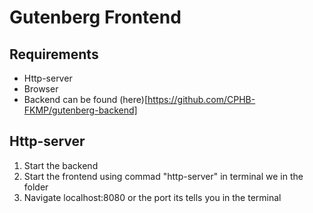 # Gutenberg Frontend

## Requirements

* Http-server
* Browser
* Backend can be found (here)[https://github.com/CPHB-FKMP/gutenberg-backend]

## Http-server

1. Start the backend
2. Start the frontend using commad "http-server" in terminal we in the folder
3. Navigate localhost:8080 or the port its tells you in the terminal
